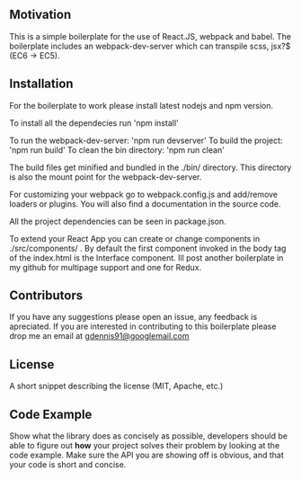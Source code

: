 ## Motivation

This is a simple boilerplate for the use of React.JS, webpack and babel.
The boilerplate includes an webpack-dev-server which can transpile scss,
jsx?$ (EC6 -> EC5).

## Installation

For the boilerplate to work please install latest nodejs and npm version.

To install all the dependecies run 'npm install'

To run the webpack-dev-server: 'npm run devserver'
To build the project: 'npm run build'
To clean the bin directory: 'npm run clean'

The build files get minified and bundled in the ./bin/ directory. This directory
is also the mount point for the webpack-dev-server.

For customizing your webpack go to webpack.config.js and add/remove loaders or
plugins. You will also find a documentation in the source code.

All the project dependencies can be seen in package.json.

To extend your React App you can create or change components in
./src/components/ . By default the first component invoked in the body tag
of the index.html is the Interface component.
Ill post another boilerplate in my github for multipage support and one for
Redux.

## Contributors

If you have any suggestions please open an issue, any feedback is apreciated.
If you are interested in contributing to this boilerplate please drop me an
email at gdennis91@googlemail.com

## License

A short snippet describing the license (MIT, Apache, etc.)

## Code Example

Show what the library does as concisely as possible, developers should be able to figure out **how** your project solves their problem by looking at the code example. Make sure the API you are showing off is obvious, and that your code is short and concise.
